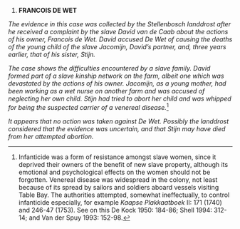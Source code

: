1.  **FRANCOIS DE WET**

*The evidence in this case was collected by the Stellenbosch landdrost
after he received a complaint by the slave David van de Caab about the
actions of his owner, Francois de Wet. David accused De Wet of causing
the deaths of the young child of the slave Jacomijn, David’s partner,
and, three years earlier, that of his sister, Stijn.*

*The case shows the difficulties encountered by a slave family. David
formed part of a slave kinship network on the farm, albeit one which was
devastated by the actions of his owner. Jacomijn, as a young mother, had
been working as a wet nurse on another farm and was accused of
neglecting her own child. Stijn had tried to abort her child and was
whipped for being the suspected carrier of a venereal disease.*[^1]

*It appears that no action was taken against De Wet. Possibly the
landdrost considered that the evidence was uncertain, and that Stijn may
have died from her attempted abortion.*

[^1]: Infanticide was a form of resistance amongst slave women, since it
    deprived their owners of the benefit of new slave property, although
    its emotional and psychological effects on the women should not be
    forgotten. Venereal disease was widespread in the colony, not least
    because of its spread by sailors and soldiers aboard vessels
    visiting Table Bay. The authorities attempted, somewhat
    ineffectually, to control infanticide especially, for example
    *Kaapse Plakkaatboek* II: 171 (1740) and 246-47 (1753). See on this
    De Kock 1950: 184-86; Shell 1994: 312-14; and Van der Spuy 1993:
    152-98.
